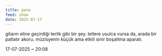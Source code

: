```yaml
---
title: pena
feed: show
date: 2025-07-17
---
```


gitarın eline geçirdiği terlik gibi bir şey. tellere usulca vursa da, arada bir patlatır akoru. müzisyenin küçük ama etkili sinir boşaltma aparatı.

17-07-2025 ~ 20:08

<!-- LikeBtn.com BEGIN -->
<span class="likebtn-wrapper" data-theme="google" data-lang="tr" data-i18n_like="+"></span>
<script>(function(d,e,s){if(d.getElementById("likebtn_wjs"))return;a=d.createElement(e);m=d.getElementsByTagName(e)[0];a.async=1;a.id="likebtn_wjs";a.src=s;m.parentNode.insertBefore(a, m)})(document,"script","//w.likebtn.com/js/w/widget.js");</script>
<!-- LikeBtn.com END -->
